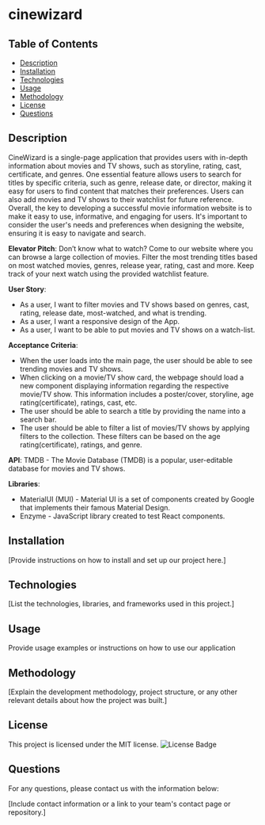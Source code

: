 # cinewizard

## Table of Contents

- [Description](#description)
- [Installation](#installation)
- [Technologies](#technologies)
- [Usage](#usage)
- [Methodology](#methodology)
- [License](#license)
- [Questions](#questions)

## Description

CineWizard is a single-page application that provides users with in-depth information about movies and TV shows, such as storyline, rating, cast, certificate, and genres. One essential feature allows users to search for titles by specific criteria, such as genre, release date, or director, making it easy for users to find content that matches their preferences. Users can also add movies and TV shows to their watchlist for future reference.
Overall, the key to developing a successful movie information website is to make it easy to use, informative, and engaging for users. It's important to consider the user's needs and preferences when designing the website, ensuring it is easy to navigate and search.

**Elevator Pitch**:
Don’t know what to watch? Come to our website where you can browse a large collection of movies. Filter the most trending titles based on most watched movies, genres, release year, rating, cast and more. Keep track of your next watch using the provided watchlist feature.

**User Story**:

- As a user, I want to filter movies and TV shows based on genres, cast, rating, release date, most-watched, and what is trending.
- As a user, I want a responsive design of the App.
- As a user, I want to be able to put movies and TV shows on a watch-list.

**Acceptance Criteria**:

- When the user loads into the main page, the user should be able to see trending movies and TV shows.
- When clicking on a movie/TV show card, the webpage should load a new component displaying information regarding the respective movie/TV show. This information includes a poster/cover, storyline, age rating(certificate), ratings, cast, etc.
- The user should be able to search a title by providing the name into a search bar.
- The user should be able to filter a list of movies/TV shows by applying filters to the collection. These filters can be based on the age rating(certificate), ratings, and genre.

**API**: TMDB - The Movie Database (TMDB) is a popular, user-editable database for movies and TV shows.

**Libraries**:

- MaterialUI (MUI) - Material UI is a set of components created by Google that implements their famous Material Design.
- Enzyme - JavaScript library created to test React components.

## Installation

[Provide instructions on how to install and set up our project here.]

## Technologies

[List the technologies, libraries, and frameworks used in this project.]

## Usage

Provide usage examples or instructions on how to use our application

## Methodology

[Explain the development methodology, project structure, or any other relevant details about how the project was built.]

## License

This project is licensed under the MIT license. ![License Badge](https://img.shields.io/badge/License-MIT-brightgreen)

## Questions

For any questions, please contact us with the information below:

[Include contact information or a link to your team's contact page or repository.]
